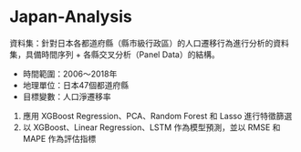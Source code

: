 # Japan-Analysis

資料集：針對日本各都道府縣（縣市級行政區）的人口遷移行為進行分析的資料集，具備時間序列 + 各縣交叉分析（Panel Data）的結構。
- 時間範圍：2006～2018年
- 地理單位：日本47個都道府縣
- 目標變數：人口淨遷移率

1. 應用 XGBoost Regression、PCA、Random Forest 和 Lasso 進行特徵篩選
2. 以 XGBoost、Linear Regression、LSTM 作為模型預測，並以 RMSE 和 MAPE 作為評估指標
